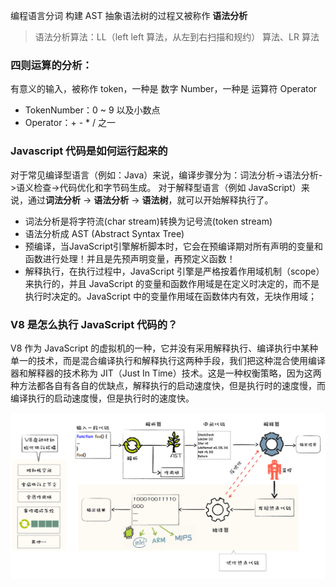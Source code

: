 编程语言分词
构建 AST 抽象语法树的过程又被称作 **语法分析**
> 语法分析算法：LL（left left 算法，从左到右扫描和规约） 算法、LR 算法

### 四则运算的分析：
有意义的输入，被称作 token，一种是 数字 Number，一种是 运算符 Operator
- TokenNumber：0 ~ 9 以及小数点
- Operator：+ - * / 之一

### Javascript 代码是如何运行起来的
对于常见编译型语言（例如：Java）来说，编译步骤分为：词法分析->语法分析->语义检查->代码优化和字节码生成。
对于解释型语言（例如 JavaScript）来说，通过**词法分析** -> **语法分析** -> **语法树**，就可以开始解释执行了。

- 词法分析是将字符流(char stream)转换为记号流(token stream)
- 语法分析成 AST (Abstract Syntax Tree)
- 预编译，当JavaScript引擎解析脚本时，它会在预编译期对所有声明的变量和函数进行处理！并且是先预声明变量，再预定义函数！
- 解释执行，在执行过程中，JavaScript 引擎是严格按着作用域机制（scope）来执行的，并且 JavaScript 的变量和函数作用域是在定义时决定的，而不是执行时决定的。JavaScript 中的变量作用域在函数体内有效，无块作用域；


### V8 是怎么执行 JavaScript 代码的？
V8 作为 JavaScript 的虚拟机的一种，它并没有采用解释执行、编译执行中某种单一的技术，而是混合编译执行和解释执行这两种手段，我们把这种混合使用编译器和解释器的技术称为 JIT（Just In Time）技术。这是一种权衡策略，因为这两种方法都各自有各自的优缺点，解释执行的启动速度快，但是执行时的速度慢，而编译执行的启动速度慢，但是执行时的速度快。

![V8执行一段JavaScript流程图](./imgs/1.png)
